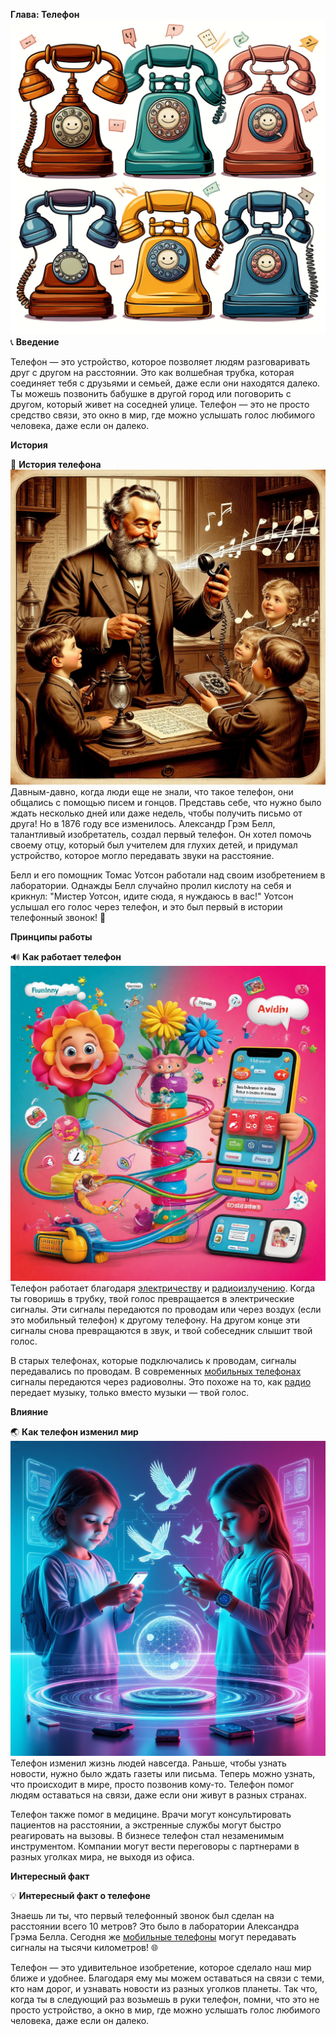 **Глава: Телефон**
![](./media/phones/phones.png)
📞 **Введение**

Телефон — это устройство, которое позволяет людям разговаривать друг с другом на расстоянии. Это как волшебная трубка, которая соединяет тебя с друзьями и семьей, даже если они находятся далеко. Ты можешь позвонить бабушке в другой город или поговорить с другом, который живет на соседней улице. Телефон — это не просто средство связи, это окно в мир, где можно услышать голос любимого человека, даже если он далеко.

**История**

📖 **История телефона**
![](./media/phones/bell.png)
Давным-давно, когда люди еще не знали, что такое телефон, они общались с помощью писем и гонцов. Представь себе, что нужно было ждать несколько дней или даже недель, чтобы получить письмо от друга! Но в 1876 году все изменилось. Александр Грэм Белл, талантливый изобретатель, создал первый телефон. Он хотел помочь своему отцу, который был учителем для глухих детей, и придумал устройство, которое могло передавать звуки на расстояние.

Белл и его помощник Томас Уотсон работали над своим изобретением в лаборатории. Однажды Белл случайно пролил кислоту на себя и крикнул: "Мистер Уотсон, идите сюда, я нуждаюсь в вас!" Уотсон услышал его голос через телефон, и это был первый в истории телефонный звонок! 🎉

**Принципы работы**

🔊 **Как работает телефон**
![](./media/phones/work.png)
Телефон работает благодаря [электричеству](Электричество.md#электричество) и [радиоизлучению](Радиоизлучение.md#радиоизлучение). Когда ты говоришь в трубку, твой голос превращается в электрические сигналы. Эти сигналы передаются по проводам или через воздух (если это мобильный телефон) к другому телефону. На другом конце эти сигналы снова превращаются в звук, и твой собеседник слышит твой голос.

В старых телефонах, которые подключались к проводам, сигналы передавались по проводам. В современных [мобильных телефонах](Мобильный_телефон.md#мобильный-телефон) сигналы передаются через радиоволны. Это похоже на то, как [радио](Радио.md#радио) передает музыку, только вместо музыки — твой голос.

**Влияние**

🌏 **Как телефон изменил мир**
![](./media/phones/future.png)
Телефон изменил жизнь людей навсегда. Раньше, чтобы узнать новости, нужно было ждать газеты или письма. Теперь можно узнать, что происходит в мире, просто позвонив кому-то. Телефон помог людям оставаться на связи, даже если они живут в разных странах.

Телефон также помог в медицине. Врачи могут консультировать пациентов на расстоянии, а экстренные службы могут быстро реагировать на вызовы. В бизнесе телефон стал незаменимым инструментом. Компании могут вести переговоры с партнерами в разных уголках мира, не выходя из офиса.

**Интересный факт**

💡 **Интересный факт о телефоне**

Знаешь ли ты, что первый телефонный звонок был сделан на расстоянии всего 10 метров? Это было в лаборатории Александра Грэма Белла. Сегодня же [мобильные телефоны](Мобильный_телефон.md#мобильный-телефон) могут передавать сигналы на тысячи километров! 🌐

Телефон — это удивительное изобретение, которое сделало наш мир ближе и удобнее. Благодаря ему мы можем оставаться на связи с теми, кто нам дорог, и узнавать новости из разных уголков планеты. Так что, когда ты в следующий раз возьмешь в руки телефон, помни, что это не просто устройство, а окно в мир, где можно услышать голос любимого человека, даже если он далеко.